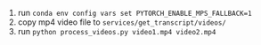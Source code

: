 
1. run `conda env config vars set PYTORCH_ENABLE_MPS_FALLBACK=1`
2. copy mp4 video file to `services/get_transcript/videos/`
3. run `python process_videos.py video1.mp4 video2.mp4`
